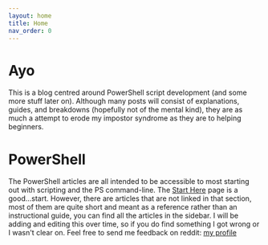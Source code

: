 ```yaml
---
layout: home
title: Home
nav_order: 0
---
```


# Ayo
This is a blog centred around PowerShell script development (and some more stuff later on). Although many posts will consist of explanations, guides, and breakdowns (hopefully not of the mental kind), they are as much a attempt to erode my impostor syndrome as they are to helping beginners.

# PowerShell
The PowerShell articles are all intended to be accessible to most starting out with scripting and the PS command-line. The [Start Here] page is a good...start. However, there are articles that are not linked in that section, most of them are quite short and meant as a reference rather than an instructional guide, you can find all the articles in the sidebar. I will be adding and editing this over time, so if you do find something I got wrong or I wasn't clear on. Feel free to send me feedback on reddit: [my profile](https://www.reddit.com/user/96MgXCfNblERwTp3XB)

[Start Here]: https://kasmichta.github.io/hjkl/docs/PowerShell
